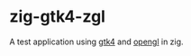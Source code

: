 # zig-gtk4-zgl

A test application using [gtk4](https://github.com/frmdstryr/zig-gtk) and [opengl](https://github.com/ziglibs/zgl) in zig.

